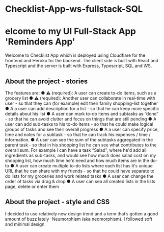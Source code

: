 # Checklist-App-ws-fullstack-SQL

# elcome to my UI Full-Stack App 'Reminders App' 

Welcome to Checklist App which is deployed using Cloudflare for the frontend and Heroku for the backend. The client side is built with React and Typescript and the server is built with Express, Typescript, SQL and WS.

## About the project - stories

The features are:
● ⚠ (required): A user can create to-do items, such as a grocery list
● ⚠ (required): Another user can collaborate in real-time with user - so that they can (for example) edit their family shopping-list together
● A a user can add description for a list - so that he can keep more specific details about his list
● A user can mark to-do items and subtasks as “done” - so that he can avoid clutter and focus on things that are still pending
● A user can add sub-tasks to his to-do items - so that he could make logical groups of tasks and see their overall progress
● A a user can specify price, time and notes for a subtask - so that he can track his
expenses / time / information.
● A user can see the sum of the subtasks aggregated in the parent task - so that in his shopping list he can see what contributes to the overall sum. For example I can have a task “Salad”, where he'd add all ingredients as sub-tasks, and would see how much does salad cost on my shopping list, how much time he'd need and how much items are in the do-to
● A user can create multiple to-do lists where each list has it's unique URL that he can share with my friends - so that he could have separate to do lists for my groceries and work related tasks
● A user can change the order of tasks via drag & drop
● A user can sea all created lists in the lists page, delete or enter them

## About the project - style and CSS

I decided to use relatively new design trend and a term that’s gotten a good amount of buzz lately -Neumorphism (aka neomorphism). I followed soft and minimal design.

